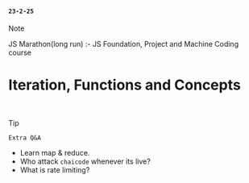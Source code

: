 #### `23-2-25`

> [!NOTE]
> JS Marathon(long run) :- JS Foundation, Project and Machine Coding course

# Iteration, Functions and Concepts







<br>

> [!TIP]
> `Extra Q&A`
> - Learn map & reduce.
> - Who attack `chaicode` whenever its live?
> - What is rate limiting?
